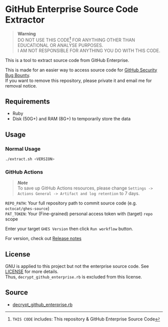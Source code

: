 # GitHub Enterprise Source Code Extractor

> **Warning**
> \
> DO NOT USE THIS CODE[^1] FOR ANYTHING OTHER THAN EDUCATIONAL OR ANALYSE PURPOSES.
> \
> I AM NOT RESPONSIBLE FOR ANYTHING YOU DO WITH THIS CODE.

This is a tool to extract source code from GitHub Enterprise.

This is made for an easier way to access source code for [GitHub Security Bug Bounty](https://bounty.github.com).
\
If you want to remove this repository, please private it and email me for removal notice.

## Requirements

- Ruby
- Disk (50G+) and RAM (8G+) to temporarily store the data

## Usage

### Normal Usage

```bash
./extract.sh <VERSION>
```

### GitHub Actions

> ***Note***
> \
> To save up GitHub Actions resources, please change `Settings -> Actions General -> Artifact and log retention`
> to 7 days.

`REPO_PATH`: Your full repository path to commit source code (e.g. `octocat/ghes-source`)
\
`PAT_TOKEN`: Your (Fine-grained) personal access token with (target) `repo` scope

Enter your target `GHES Version` then click `Run workflow` button.

For version, check out [Release notes](https://docs.github.com/en/enterprise-server@3.3/admin/release-notes)

## License

GNU is applied to this project but not the enterprise source code. See [LICENSE](LICENSE) for more details.
\
Thus, `decrypt_github_enterprise.rb` is excluded from this license.

## Source

- [decrypt_github_enterprise.rb](https://gist.github.com/wchen-r7/003bef511074b8bc8432e82bfbe0dd42)

[^1]: `THIS CODE` includes: This repository & GitHub Enterprise Source Code